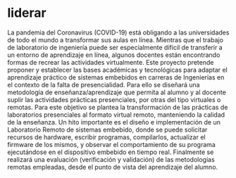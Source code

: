 # liderar

La pandemia del Coronavirus (COVID-19) está obligando a las universidades de todo el mundo a transformar sus aulas en
línea. Mientras que el trabajo de laboratorio de ingeniería puede ser especialmente difícil de transferir a un entorno de
aprendizaje en línea, algunos docentes están encontrando formas de recrear las actividades virtualmente. Este proyecto
pretende proponer y establecer las bases académicas y tecnológicas para adaptar el aprendizaje práctico de sistemas
embebidos en carreras de Ingenierías en el contexto de la falta de presencialidad. Para ello se diseñará una metodología de
enseñanza/aprendizaje que permita al alumno y al docente suplir las actividades prácticas presenciales, por otras del tipo
virtuales o remotas. Para este objetivo se plantea la transformación de las prácticas de laboratorios presenciales al formato
virtual remoto, manteniendo la calidad de la enseñanza. Un hito importante es el diseño e implementación de un Laboratorio
Remoto de sistemas embebido, donde se puede solicitar recursos de hardware, escribir programas, compilarlos, actualizar
el firmware de los mismos, y observar el comportamiento de su programa ejecutándose en el dispositivo embebido en
tiempo real. Finalmente se realizará una evaluación (verificación y validación) de las metodologías remotas empleadas,
desde el punto de vista del aprendizaje del alumno.
